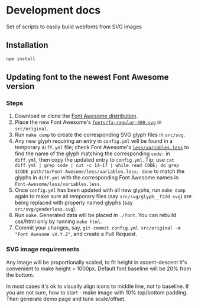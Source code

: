 Development docs
================

Set of scripts to easily build webfonts from SVG images

Installation
------------

```sh
npm install
```


Updating font to the newest Font Awesome version
------------------------------------------------

### Steps

1. Download or clone the [Font Awesome distribution](https://github.com/FortAwesome/Font-Awesome).
2. Place the new Font Awesome's [`fonts/fa-ragular-400.svg`](https://github.com/FortAwesome/Font-Awesome/blob/master/fonts/fa-regular-400.svg) in `src/original`.
3. Run `make dump` to create the corresponding SVG glyph files in `src/svg`.
4. Any new glyph requiring an entry in `config.yml` will be found in a temporary `diff.yml` file; check Font Awesome's [`less/variables.less`](https://github.com/FortAwesome/Font-Awesome/blob/master/less/variables.less) to find the name of the glyph matching the corresponding `code:` in `diff.yml`, then copy the updated entry to `config.yml`. Tip: use `cat diff.yml | grep code | cut -c 14-17 | while read CODE; do grep $CODE path/to/Font-Awesome/less/variables.less; done` to match the glyphs in `diff.yml` with the corresponding Font Awesome names in `Font-Awesome/less/variables.less`.
5. Once `config.yml` has been updated with all new glyphs, run `make dump` again to make sure all temporary files (say `src/svg/glyph__f22d.svg`) are being replaced with properly named glyphs (say `src/svg/genderless.svg`).
6. Run `make`. Generated data will be placed in `./font`. You can rebuild css/html only by running `make html`.
7. Commit your changes, say, `git commit config.yml src/original -m "Font Awesome vX.Y.Z"`, and create a Pull Request.

### SVG image requirements

Any image will be proportionally scaled, to fit height in ascent-descent
It's convenient to make height = 1000px. Default font baseline will be 20% from
the bottom.

In most cases it's ok to visually align icons to middle line, not to baseline.
If you are not sure, how to start - make image with 10% top/bottom padding.
Then generate demo page and tune scale/offset.
